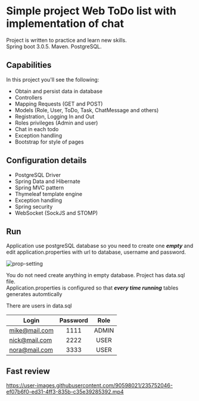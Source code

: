 # Simple project Web ToDo list with implementation of chat

Project is written to practice and learn new skills.
<br>
Spring boot 3.0.5. Maven. PostgreSQL.

## Capabilities

In this project you'll see the following:

* Obtain and persist data in database
* Controllers
* Mapping Requests (GET and POST)
* Models (Role, User, ToDo, Task, ChatMessage and others)
* Registration, Logging In and Out
* Roles privileges (Admin and user)
* Chat in each todo
* Exception handling
* Bootstrap for style of pages

## Configuration details

* PostgreSQL Driver
* Spring Data and Hibernate
* Spring MVC pattern
* Thymeleaf template engine
* Exception handling
* Spring security
* WebSocket (SockJS and STOMP)

## Run

Application use postgreSQL database so you need to create one ***empty*** and<br>
edit application.properties with url to database, username and password.

![prop-setting](https://user-images.githubusercontent.com/90598021/235520032-ccf66dea-3929-485e-896b-b18e251c5c3f.png)

You do not need create anything in empty database. Project has data.sql file.<br> 
Application.properties is configured so that ***every time running*** tables generates automtically<br>

There are users in data.sql

| Login         | Password | Role  |
| ------------- |:--------:|:-----:|
| mike@mail.com | 1111     | ADMIN |
| nick@mail.com | 2222     | USER  |
| nora@mail.com | 3333     | USER  |

## Fast review

https://user-images.githubusercontent.com/90598021/235752046-ef07b6f0-ed31-4ff3-835b-c35e39285392.mp4
